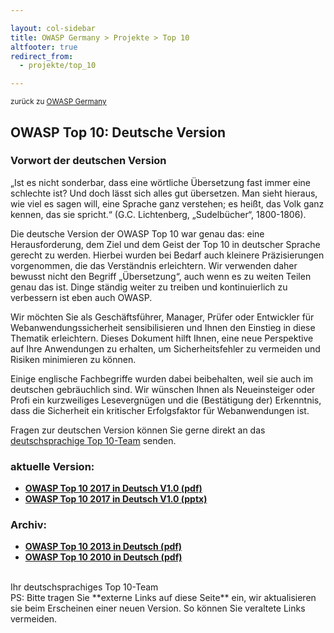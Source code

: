 ```yaml
---

layout: col-sidebar
title: OWASP Germany > Projekte > Top 10
altfooter: true
redirect_from:
  - projekte/top_10

---
```

<small>zurück zu [OWASP Germany](/www-chapter-germany/)</small>
<br>
## OWASP Top 10: Deutsche Version
### Vorwort der deutschen Version
„Ist es nicht sonderbar, dass eine wörtliche Übersetzung fast immer eine schlechte ist? Und doch lässt sich alles gut übersetzen. Man sieht hieraus, wie viel es sagen will, eine Sprache ganz verstehen; es heißt, das Volk ganz kennen, das sie spricht.“ (G.C. Lichtenberg, „Sudelbücher“, 1800-1806).<br>

Die deutsche Version der OWASP Top 10 war genau das: eine Herausforderung, dem Ziel und dem Geist der Top 10 in deutscher Sprache gerecht zu werden. Hierbei wurden bei Bedarf auch kleinere Präzisierungen vorgenommen, die das Verständnis erleichtern. Wir verwenden daher bewusst nicht den Begriff „Übersetzung“, auch wenn es zu weiten Teilen genau das ist. Dinge ständig weiter zu treiben und kontinuierlich zu verbessern ist eben auch OWASP.<br>

Wir möchten Sie als Geschäftsführer, Manager, Prüfer oder Entwickler für Webanwendungssicherheit sensibilisieren und Ihnen den Einstieg in diese Thematik erleichtern. Dieses Dokument hilft Ihnen, eine neue Perspektive auf Ihre Anwendungen zu erhalten, um Sicherheitsfehler zu vermeiden und Risiken minimieren zu können.<br>

Einige englische Fachbegriffe wurden dabei beibehalten, weil sie auch im deutschen gebräuchlich sind. Wir wünschen Ihnen als Neueinsteiger oder Profi ein kurzweiliges Lesevergnügen und die (Bestätigung der) Erkenntnis, dass die Sicherheit ein kritischer Erfolgsfaktor für Webanwendungen ist.<br>

Fragen zur deutschen Version können Sie gerne direkt an das [deutschsprachige Top 10-Team](mailto:top10@owasp.de) senden.<br>

### aktuelle Version:
* [**OWASP Top 10 2017 in Deutsch V1.0 (pdf)**](https://wiki.owasp.org/?title=Special:Redirect/file/OWASP_Top_10-2017_de_V1.0.pdf)
* [**OWASP Top 10 2017 in Deutsch V1.0 (pptx)**](https://wiki.owasp.org/?title=Special:Redirect/file/OWASP_Top_10-2017_de_V1.0.pptx)

### Archiv:
* [**OWASP Top 10 2013 in Deutsch (pdf)**](https://wiki.owasp.org/?title=Special:Redirect/file/OWASP_Top_10_2013_DE_Version_1_0.pdf)
* [**OWASP Top 10 2010 in Deutsch (pdf)**](https://wiki.owasp.org/?title=Special:Redirect/file/OWASPTop10_2010_DE_Version_1_0.pdf) 
<br>
Ihr deutschsprachiges Top 10-Team<br>
PS: Bitte tragen Sie **externe Links auf diese Seite** ein, wir aktualisieren sie beim Erscheinen einer neuen Version. So können Sie veraltete Links vermeiden.
